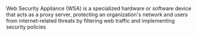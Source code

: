 Web Security Appliance (WSA) is a specialized hardware or software device that acts as a proxy server, protecting an organization's network and users from internet-related threats by filtering web traffic and implementing security policies